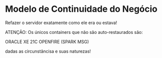 
# Modelo de Continuidade do Negócio
Refazer o servidor exatamente como ele era ou estava!

ATENÇÃO:
Os únicos containers que não são auto-restaurados são:

ORACLE XE 21C
OPENFIRE (SPARK MSG)

dadas as circunstâncisa e suas naturezas!
